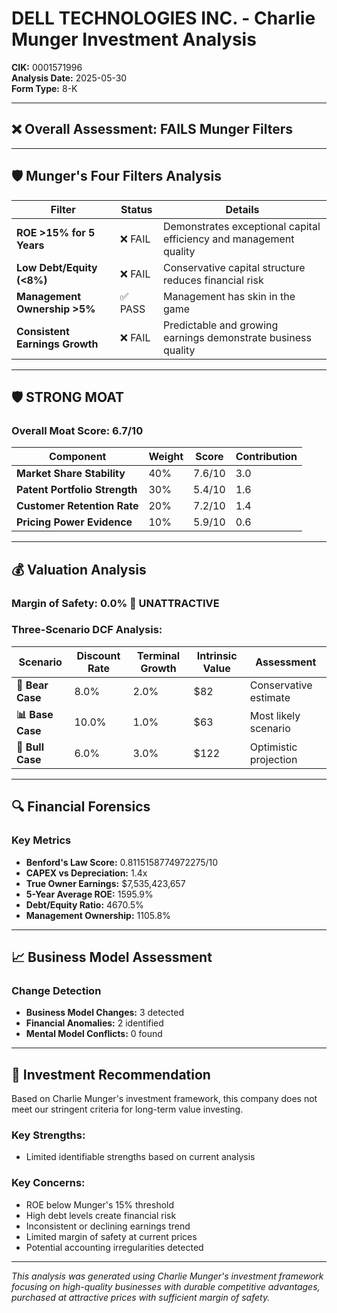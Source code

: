 # DELL TECHNOLOGIES INC. - Charlie Munger Investment Analysis

**CIK:** 0001571996  
**Analysis Date:** 2025-05-30  
**Form Type:** 8-K

---

## ❌ **Overall Assessment: FAILS Munger Filters**

---

## 🛡️ **Munger's Four Filters Analysis**

| Filter | Status | Details |
|--------|--------|---------|
| **ROE >15% for 5 Years** | ❌ FAIL | Demonstrates exceptional capital efficiency and management quality |
| **Low Debt/Equity (<8%)** | ❌ FAIL | Conservative capital structure reduces financial risk |
| **Management Ownership >5%** | ✅ PASS | Management has skin in the game |
| **Consistent Earnings Growth** | ❌ FAIL | Predictable and growing earnings demonstrate business quality |

---

## 🛡️ **STRONG MOAT**

### **Overall Moat Score: 6.7/10**

| Component | Weight | Score | Contribution |
|-----------|--------|-------|--------------|
| **Market Share Stability** | 40% | 7.6/10 | 3.0 |
| **Patent Portfolio Strength** | 30% | 5.4/10 | 1.6 |
| **Customer Retention Rate** | 20% | 7.2/10 | 1.4 |
| **Pricing Power Evidence** | 10% | 5.9/10 | 0.6 |

---

## 💰 **Valuation Analysis**

### **Margin of Safety: 0.0% 🔴 **UNATTRACTIVE****

### Three-Scenario DCF Analysis:

| Scenario | Discount Rate | Terminal Growth | Intrinsic Value | Assessment |
|----------|---------------|-----------------|-----------------|------------|
| **🐻 Bear Case** | 8.0% | 2.0% | $82 | Conservative estimate |
| **📊 Base Case** | 10.0% | 1.0% | $63 | Most likely scenario |
| **🚀 Bull Case** | 6.0% | 3.0% | $122 | Optimistic projection |

---

## 🔍 **Financial Forensics**

### Key Metrics
- **Benford's Law Score:** 0.8115158774972275/10
- **CAPEX vs Depreciation:** 1.4x
- **True Owner Earnings:** $7,535,423,657
- **5-Year Average ROE:** 1595.9%
- **Debt/Equity Ratio:** 4670.5%
- **Management Ownership:** 1105.8%

---

## 📈 **Business Model Assessment**

### Change Detection
- **Business Model Changes:** 3 detected
- **Financial Anomalies:** 2 identified
- **Mental Model Conflicts:** 0 found

---

## 🎯 **Investment Recommendation**

Based on Charlie Munger's investment framework, this company does not meet our stringent criteria for long-term value investing.

### Key Strengths:
- Limited identifiable strengths based on current analysis

### Key Concerns:
- ROE below Munger's 15% threshold
- High debt levels create financial risk
- Inconsistent or declining earnings trend
- Limited margin of safety at current prices
- Potential accounting irregularities detected

---

*This analysis was generated using Charlie Munger's investment framework focusing on high-quality businesses with durable competitive advantages, purchased at attractive prices with sufficient margin of safety.*

